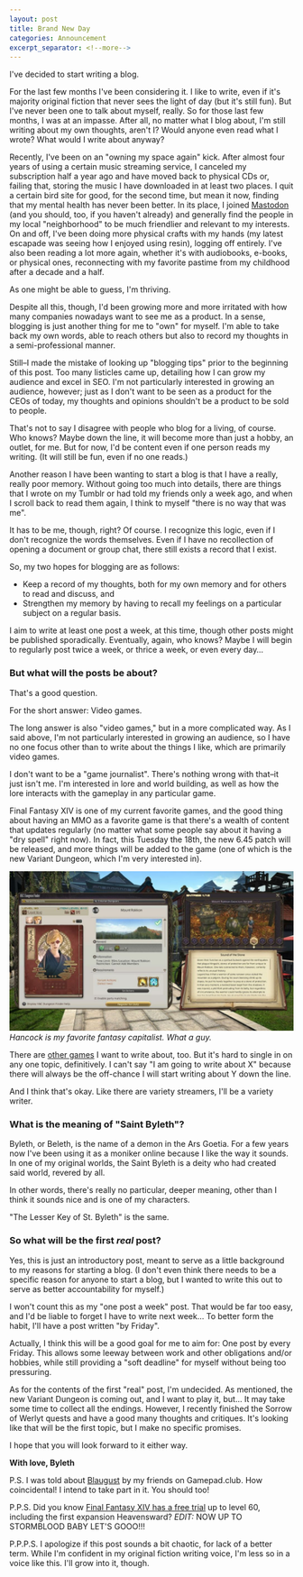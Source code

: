 ```yaml
---
layout: post
title: Brand New Day
categories: Announcement
excerpt_separator: <!--more-->
---
```


I've decided to start writing a blog. 

For the last few months I've been considering it. I like to write, even if it's majority original fiction that never sees the light of day (but it's still fun). But I've never been one to talk about myself, really. So for those last few months, I was at an impasse. After all, no matter what I blog about, I'm still writing about my own thoughts, aren't I? Would anyone even read what I wrote? What would I write about anyway? 
<!--more-->

Recently, I've been on an "owning my space again" kick. After almost four years of using a certain music streaming service, I canceled my subscription half a year ago and have moved back to physical CDs or, failing that, storing the music I have downloaded in at least two places. I quit a certain bird site for good, for the second time, but mean it now, finding that my mental health has never been better. In its place, I joined [Mastodon](https://gamepad.club/@saintbyleth) (and you should, too, if you haven't already) and generally find the people in my local "neighborhood" to be much friendlier and relevant to my interests. On and off, I've been doing more physical crafts with my hands (my latest escapade was seeing how I enjoyed using resin), logging off entirely. I've also been reading a lot more again, whether it's with audiobooks, e-books, or physical ones, reconnecting with my favorite pastime from my childhood after a decade and a half. 

As one might be able to guess, I'm thriving. 

Despite all this, though, I'd been growing more and more irritated with how many companies nowadays want to see me as a product. In a sense, blogging is just another thing for me to "own" for myself. I'm able to take back my own words, able to reach others but also to record my thoughts in a semi-professional manner. 

Still–I made the mistake of looking up "blogging tips" prior to the beginning of this post. Too many listicles came up, detailing how I can grow my audience and excel in SEO. I'm not particularly interested in growing an audience, however; just as I don't want to be seen as a product for the CEOs of today, my thoughts and opinions shouldn't be a product to be sold to people. 

That's not to say I disagree with people who blog for a living, of course. Who knows? Maybe down the line, it will become more than just a hobby, an outlet, for me. But for now, I'd be content even if one person reads my writing. (It will still be fun, even if no one reads.) 

Another reason I have been wanting to start a blog is that I have a really, really poor memory. Without going too much into details, there are things that I wrote on my Tumblr or had told my friends only a week ago, and when I scroll back to read them again, I think to myself "there is no way that was me". 

It has to be me, though, right? Of course. I recognize this logic, even if I don't recognize the words themselves. Even if I have no recollection of opening a document or group chat, there still exists a record that I exist. 

So, my two hopes for blogging are as follows: 
- Keep a record of my thoughts, both for my own memory and for others to read and discuss, and
- Strengthen my memory by having to recall my feelings on a particular subject on a regular basis.

I aim to write at least one post a week, at this time, though other posts might be published sporadically. Eventually, again, who knows? Maybe I will begin to regularly post twice a week, or thrice a week, or even every day…

### But what will the posts be about?

That's a good question. 

For the short answer: Video games. 

The long answer is also "video games," but in a more complicated way. As I said above, I'm not particularly interested in growing an audience, so I have no one focus other than to write about the things I like, which are primarily video games. 

I don't want to be a "game journalist". There's nothing wrong with that–it just isn't me. I'm interested in lore and world building, as well as how the lore interacts with the gameplay in any particular game. 

Final Fantasy XIV is one of my current favorite games, and the good thing about having an MMO as a favorite game is that there's a wealth of content that updates regularly (no matter what some people say about it having a "dry spell" right now). In fact, this Tuesday the 18th, the new 6.45 patch will be released, and more things will be added to the game (one of which is the new Variant Dungeon, which I'm very interested in). 

![Mt. Rokkon preview screen](/assets/mount_rokkon.jpg)
*Hancock is my favorite fantasy capitalist. What a guy.*

There are [other games](https://backloggd.com/u/stbyleth/) I want to write about, too. But it's hard to single in on any one topic, definitively. I can't say "I am going to write about X" because there will always be the off-chance I will start writing about Y down the line. 

And I think that's okay. Like there are variety streamers, I'll be a variety writer. 

### What is the meaning of "Saint Byleth"?

Byleth, or Beleth, is the name of a demon in the Ars Goetia. For a few years now I've been using it as a moniker online because I like the way it sounds. In one of my original worlds, the Saint Byleth is a deity who had created said world, revered by all. 

In other words, there's really no particular, deeper meaning, other than I think it sounds nice and is one of my characters. 

"The Lesser Key of St. Byleth" is the same. 

### So what will be the first *real* post? 

Yes, this is just an introductory post, meant to serve as a little background to my reasons for starting a blog. (I don't even think there needs to be a specific reason for anyone to start a blog, but I wanted to write this out to serve as better accountability for myself.) 

I won't count this as my "one post a week" post. That would be far too easy, and I'd be liable to forget I have to write next week… To better form the habit, I'll have a post written "by Friday". 

Actually, I think this will be a good goal for me to aim for: One post by every Friday. This allows some leeway between work and other obligations and/or hobbies, while still providing a "soft deadline" for myself without being too pressuring. 

As for the contents of the first "real" post, I'm undecided. As mentioned, the new Variant Dungeon is coming out, and I want to play it, but… It may take some time to collect all the endings. However, I recently finished the Sorrow of Werlyt quests and have a good many thoughts and critiques. It's looking like that will be the first topic, but I make no specific promises. 

I hope that you will look forward to it either way. 

**With love, Byleth**

P.S. I was told about [Blaugust](https://aggronaut.com/2023/07/12/blaugust-2023-is-coming/) by my friends on Gamepad.club. How coincidental! I intend to take part in it. You should too! 

P.P.S. Did you know [Final Fantasy XIV has a free trial](https://freetrial.finalfantasyxiv.com/na/download) up to level 60, including the first expansion Heavensward? *EDIT:* NOW UP TO STORMBLOOD BABY LET'S GOOO!!!

P.P.P.S. I apologize if this post sounds a bit chaotic, for lack of a better term. While I'm confident in my original fiction writing voice, I'm less so in a voice like this. I'll grow into it, though. 
